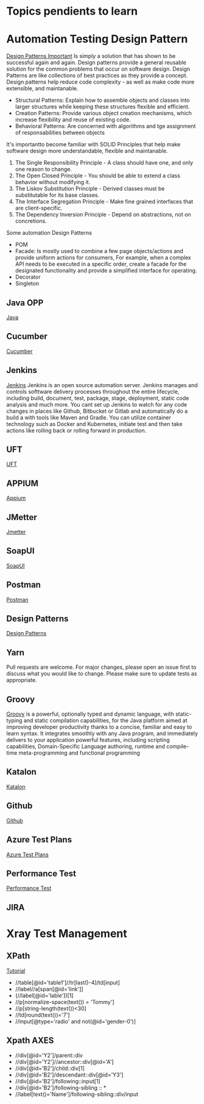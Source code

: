 # Topics pendients to learn 

# Automation Testing Design Pattern 
[Design Patterns Important](https://www.devbridge.com/articles/top-design-pattern-test-automation-frameworks/)
Is simply a solution that has shown to be successful again and again. Design patterns provide a general reusable solution for the common problems that occur on software design. Design Patterns are like collections 
of best practices as they provide a concept. Design patterns help reduce code complexity - as well as make code more extensible, and maintanable.

* Structural Patterns: Explain how to assemble objects and classes into larger structures while keeping these structures flexible and efficient.
* Creation Patterns: Provide various object creation mechanisms, which increase flexibility and reuse of existing code.
* Behavioral Patterns: Are concerned with algorithms and tge assignment of responsabilities between objects

It's importantto become familiar with SOLID Principles that help make software design more understandable, flexible and maintanable.
1. The Single Responsibility Principle - A class should have one, and only one reason to change.
2. The Open Closed Principle - You should be able to extend a class behavior without modifying it.
3. The Liskov Substitution Principle - Derived classes must be substitutable for its base classes.
4. The Interface Segregation Principle - Make fine grained interfaces that are client-specific.
5. The Dependency Inversion Principle - Depend on abstractions, not on concretions.

Some automation Design Patterns

* POM
* Facade: Is mostly used to combine a few page objects/actions and provide uniform actions for consumers, For example, when a complex API needs to be executed in a specific order, create a facade for the designated functionality and provide a simplified interface for operating.
* Decorator 
* Singleton



## Java OPP
[Java](https://beginnersbook.com/2013/04/oops-concepts/)
## Cucumber
[Cucumber](https://cucumber.io/)
## Jenkins
[Jenkins](https://github.com/hoto/jenkinsfile-examples)
Jenkins is an open source automation server. Jenkins manages and controls softtware delivery processes throughout the entire lifecycle, including build, document, test, package, stage, deployment, static code analysis and much more. You cant set up Jenkins to watch for any code changes in places like Github, Bitbucket or Gitlab and automatically do a build a with tools like Maven and Gradle. You can utilize container technology such as Docker and Kubernetes, initiate test and then take actions like rolling back or rolling forward in production. 

## UFT
[UFT](https://www.guru99.com/quick-test-professional-qtp-tutorial.html)
## APPIUM
[Appium](https://www.guru99.com/introduction-to-appium.html) 
## JMetter
[Jmetter](https://cwiki.apache.org/confluence/display/JMETER/Home)
## SoapUI 
[SoapUI](https://www.soapui.org/getting-started/soap-test/)
## Postman
[Postman](https://learning.postman.com/docs/writing-scripts/script-references/test-examples/)
## Design Patterns
[Design Patterns](https://github.com/ksatria/MK-Design-Pattern/blob/master/Ebook/Head%20First%20Design%20Patterns.pdf)
## Yarn
Pull requests are welcome. For major changes, please open an issue first to discuss what you would like to change.
Please make sure to update tests as appropriate.
## Groovy
[Groovy](https://groovy-lang.org/) is a powerful, optionally typed and dynamic language, with static-typing and static compilation capabilities, for the Java platform aimed at improving developer productivity thanks to a concise, familiar and easy to learn syntax. It integrates smoothly with any Java program, and immediately delivers to your application powerful features, including scripting capabilities, Domain-Specific Language authoring, runtime and compile-time meta-programming and functional programming
## Katalon
[Katalon](https://medium.com/katalon-studio/a-sample-web-automation-test-project-9c532237c2bd)

## Github
[Github](https://git-scm.com/book/en/v2)

## Azure Test Plans
[Azure Test Plans](https://azure.microsoft.com/es-mx/services/devops/test-plans/)

## Performance Test
[Performance Test](https://azure.microsoft.com/es-es/blog/performance-testing-with-app-service-continuous-deployment/)

## JIRA
# Xray Test Management 





## XPath
[Tutorial](https://www.youtube.com/watch?v=NhG__BL8zFo)
- //table[@id='table1']//tr[last()-4]/td[input]
- //label//a[span[@id='link']]
- (//label[@id='lable'])[1]
- //p[normalize-space(text()) = 'Tommy']
- //p[string-length(text())<30]
- //td[round(text())='7']
- //input[@type='radio' and not(@id='gender-0')]


## Xpath AXES
-  //div[@id='Y2']/parent::div
- //div[@id='Y2']//ancestor::div[@id='A'] 
- //div[@id='B2']/child::div[1]
- //div[@id='B2']/descendant::div[@id='Y3']
- //div[@id='B2']/following::input[1]
- //div[@id='B2']/following-sibling :: *
- //label[text()='Name']/following-sibling::div/input
